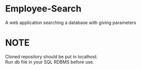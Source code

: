 # Employee-Search
A web application searching a database with giving parameters

# NOTE
Cloned repository should be put in localhost.\
Run db file in your SQL RDBMS before use.
